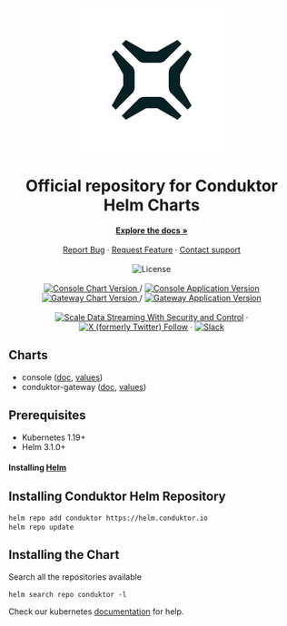 <a name="readme-top" id="readme-top"></a>

<p align="center">
  <img src="https://raw.githubusercontent.com/conduktor/conduktor.io-public/main/logo/transparent.png" width="256px" />
</p>
<h1 align="center">
    <strong>Official repository for Conduktor Helm Charts</strong>
</h1>

<p align="center">
    <a href="https://docs.conduktor.io/"><strong>Explore the docs »</strong></a>
    <br />
    <br />
    <a href="https://github.com/conduktor/conduktor-public-charts/issues">Report Bug</a>
    ·
    <a href="https://github.com/conduktor/conduktor-public-charts/issues">Request Feature</a>
    ·
    <a href="https://support.conduktor.io/">Contact support</a>
    <br /><br />
    <img alt="License" src="https://img.shields.io/github/license/conduktor/conduktor-public-charts?label=Charts%20license&color=BCFE68">
    <br /><br />
    <a href="https://github.com/conduktor/conduktor-public-charts/releases">
        <img alt="Console Chart Version" src="https://img.shields.io/badge/dynamic/yaml?url=https%3A%2F%2Fraw.githubusercontent.com%2Fconduktor%2Fconduktor-public-charts%2Frefs%2Fheads%2Fmain%2Fcharts%2Fconsole%2FChart.yaml&query=%24.version&prefix=conduktor-console:&logo=helm&label=Console%20Chart&color=BCFE68&">
    </a> /
    <a href="https://hub.docker.com/r/conduktor/conduktor-console">
        <img alt="Console Application Version" src="https://img.shields.io/badge/dynamic/yaml?url=https%3A%2F%2Fraw.githubusercontent.com%2Fconduktor%2Fconduktor-public-charts%2Frefs%2Fheads%2Fmain%2Fcharts%2Fconsole%2FChart.yaml&query=%24.appVersion&prefix=conduktor%2Fconduktor-console%3A&logo=docker&label=Console%20Application&color=BCFE68">
    </a>
    <br />
    <a href="https://github.com/conduktor/conduktor-public-charts/releases">
        <img alt="Gateway Chart Version" src="https://img.shields.io/badge/dynamic/yaml?url=https%3A%2F%2Fraw.githubusercontent.com%2Fconduktor%2Fconduktor-public-charts%2Frefs%2Fheads%2Fmain%2Fcharts%2Fgateway%2FChart.yaml&query=%24.version&prefix=conduktor-gateway:&logo=helm&label=Gateway%20Chart&color=BCFE68&">
    </a>  /
    <a href="https://hub.docker.com/r/conduktor/conduktor-gateway">
        <img alt="Gateway Application Version" src="https://img.shields.io/badge/dynamic/yaml?url=https%3A%2F%2Fraw.githubusercontent.com%2Fconduktor%2Fconduktor-public-charts%2Frefs%2Fheads%2Fmain%2Fcharts%2Fgateway%2FChart.yaml&query=%24.appVersion&prefix=conduktor%2Fconduktor-gateway%3A&logo=docker&label=Gateway%20Application&color=BCFE68">
    </a>
    <br /><br />
    <a href="https://conduktor.io/"><img src="https://img.shields.io/badge/Website-conduktor.io-192A4E?color=BCFE68" alt="Scale Data Streaming With Security and Control"></a>
    ·
    <a href="https://twitter.com/getconduktor"><img alt="X (formerly Twitter) Follow" src="https://img.shields.io/twitter/follow/getconduktor?color=BCFE68"></a>
    ·
    <a href="https://conduktor.io/slack"><img src="https://img.shields.io/badge/Slack-Join%20Community-BCFE68?logo=slack" alt="Slack"></a>
</p>

## Charts

- console ([doc](https://github.com/conduktor/conduktor-public-charts/blob/main/charts/console/README.md), [values](https://github.com/conduktor/conduktor-public-charts/blob/main/charts/console/values.yaml))
- conduktor-gateway ([doc](https://github.com/conduktor/conduktor-public-charts/blob/main/charts/gateway/README.md), [values](https://github.com/conduktor/conduktor-public-charts/blob/main/charts/gateway/values.yaml))

## Prerequisites

- Kubernetes 1.19+
- Helm 3.1.0+

#### Installing [Helm](https://helm.sh/docs/intro/install/)

## Installing Conduktor Helm Repository

```
helm repo add conduktor https://helm.conduktor.io
helm repo update
```

## Installing the Chart

Search all the repositories available
```
helm search repo conduktor -l
```

Check our kubernetes [documentation](https://docs.conduktor.io/platform/installation/get-started/kubernetes/) for help.
